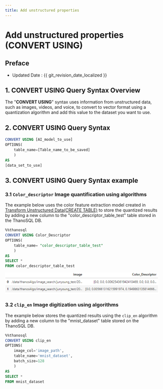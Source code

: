 ```yaml
---
title: Add unstructured properties
---
```


# **Add unstructured properties (CONVERT USING)**

## Preface

- Updated Date : {{ git_revision_date_localized }}

## **1. CONVERT USING Query Syntax Overview**

The "**CONVERT USING**" syntax uses information from unstructured data, such as images, videos, and voice, to convert to vector format using a quantization algorithm and add this value to the dataset you want to use.

## **2. CONVERT USING Query Syntax**

```sql
CONVERT USING [AI_model_to_use]
OPTIONS(
    table_name=[Table_name_to_be_saved]
    )
AS
[data_set_to_use]
```

## **3. CONVERT USING Query Syntax example**

### **3.1 `Color_descriptor` Image quantification using algorithms**

The example below uses the color feature extraction model created in [Transform Unstructured Data(CREATE TABLE)](/en/how-to_guides/ThanoSQL_query/CREATE_TABLE_SYNTAX/) to store the quantized results by adding a new column to the "color_descriptor_table_test" table stored in the ThanoSQL DB.

```sql
%%thanosql
CONVERT USING Color_Descriptor
OPTIONS(
    table_name= "color_descriptor_table_test"
    )
AS
SELECT *
FROM color_descriptor_table_test
```

[![IMAGE](/img/thanosql_syntax/query/CONVERT/img1.png)](/img/thanosql_syntax/query/CONVERT/img1.png)

### **3.2 `clip_en` Image digitization using algorithms**

The example below stores the quantized results using the `clip_en` algorithm by adding a new column to the "mnist_dataset" table stored on the ThanoSQL DB.

```sql
%%thanosql
CONVERT USING clip_en
OPTIONS(
    image_col='image_path',
    table_name='mnist_dataset',
    batch_size=128
    )
AS
SELECT *
FROM mnist_dataset
```
